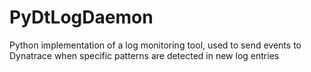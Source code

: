 # PyDtLogDaemon
Python implementation of a log monitoring tool, used to send events to Dynatrace when specific patterns are detected in new log entries
